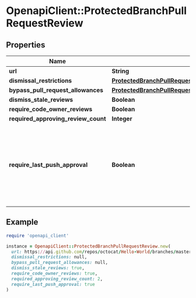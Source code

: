 # OpenapiClient::ProtectedBranchPullRequestReview

## Properties

| Name | Type | Description | Notes |
| ---- | ---- | ----------- | ----- |
| **url** | **String** |  | [optional] |
| **dismissal_restrictions** | [**ProtectedBranchPullRequestReviewDismissalRestrictions**](ProtectedBranchPullRequestReviewDismissalRestrictions.md) |  | [optional] |
| **bypass_pull_request_allowances** | [**ProtectedBranchPullRequestReviewBypassPullRequestAllowances**](ProtectedBranchPullRequestReviewBypassPullRequestAllowances.md) |  | [optional] |
| **dismiss_stale_reviews** | **Boolean** |  |  |
| **require_code_owner_reviews** | **Boolean** |  |  |
| **required_approving_review_count** | **Integer** |  | [optional] |
| **require_last_push_approval** | **Boolean** | Whether the most recent push must be approved by someone other than the person who pushed it. | [optional][default to false] |

## Example

```ruby
require 'openapi_client'

instance = OpenapiClient::ProtectedBranchPullRequestReview.new(
  url: https://api.github.com/repos/octocat/Hello-World/branches/master/protection/dismissal_restrictions,
  dismissal_restrictions: null,
  bypass_pull_request_allowances: null,
  dismiss_stale_reviews: true,
  require_code_owner_reviews: true,
  required_approving_review_count: 2,
  require_last_push_approval: true
)
```

